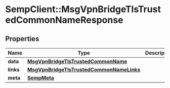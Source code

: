 # SempClient::MsgVpnBridgeTlsTrustedCommonNameResponse

## Properties
Name | Type | Description | Notes
------------ | ------------- | ------------- | -------------
**data** | [**MsgVpnBridgeTlsTrustedCommonName**](MsgVpnBridgeTlsTrustedCommonName.md) |  | [optional] 
**links** | [**MsgVpnBridgeTlsTrustedCommonNameLinks**](MsgVpnBridgeTlsTrustedCommonNameLinks.md) |  | [optional] 
**meta** | [**SempMeta**](SempMeta.md) |  | 


